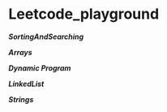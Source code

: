 # Leetcode_playground

***SortingAndSearching***

***Arrays***

***Dynamic Program***

***LinkedList***

***Strings***
